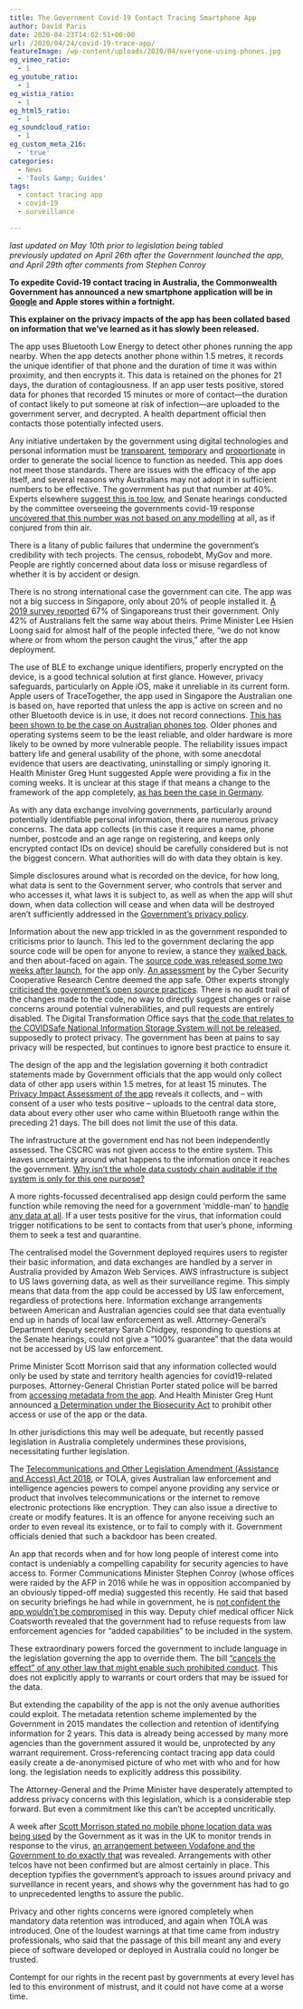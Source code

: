 ```yaml
---
title: The Government Covid-19 Contact Tracing Smartphone App
author: David Paris
date: 2020-04-23T14:02:51+00:00
url: /2020/04/24/covid-19-trace-app/
featureImage: /wp-content/uploads/2020/04/everyone-using-phones.jpg
eg_vimeo_ratio:
  - 1
eg_youtube_ratio:
  - 1
eg_wistia_ratio:
  - 1
eg_html5_ratio:
  - 1
eg_soundcloud_ratio:
  - 1
eg_custom_meta_216:
  - 'true'
categories:
  - News
  - 'Tools &amp; Guides'
tags:
  - contact tracing app
  - covid-19
  - surveillance

---
```

_last updated on May 10th prior to legislation being tabled_  
_previously updated on April 26th after the Government launched the app, and _April 29th after comments from Stephen Conroy__ 

**To expedite Covid-19 contact tracing in Australia, the Commonwealth Government has announced a new smartphone application will be in [Google][1] and Apple stores within a fortnight.** 

**This explainer on the privacy impacts of the app has been collated based on information that we&#8217;ve learned as it has slowly been released.**

The app uses Bluetooth Low Energy to detect other phones running the app nearby. When the app detects another phone within 1.5 metres, it records the unique identifier of that phone and the duration of time it was within proximity, and then encrypts it. This data is retained on the phones for 21 days, the duration of contagiousness. If an app user tests positive, stored data for phones that recorded 15 minutes or more of contact—the duration of contact likely to put someone at risk of infection—are uploaded to the government server, and decrypted. A health department official then contacts those potentially infected users.

Any initiative undertaken by the government using digital technologies and personal information must be <span style="text-decoration: underline;">transparent</span>, <span style="text-decoration: underline;">temporary</span> and <span style="text-decoration: underline;">proportionate</span> in order to generate the social licence to function as needed. This app does not meet those standards. There are issues with the efficacy of the app itself, and several reasons why Australians may not adopt it in sufficient numbers to be effective. The government has put that number at 40%. Experts elsewhere [suggest this is too low][2], and Senate hearings conducted by the committee overseeing the governments covid-19 response [uncovered that this number was not based on any modelling][3] at all, as if conjured from thin air.

There is a litany of public failures that undermine the government&#8217;s credibility with tech projects. The census, robodebt, MyGov and more. People are rightly concerned about data loss or misuse regardless of whether it is by accident or design.

There is no strong international case the government can cite. The app was not a big success in Singapore, only about 20% of people installed it. [A 2019 survey reported][4] 67% of Singaporeans trust their government. Only 42% of Australians felt the same way about theirs. Prime Minister Lee Hsien Loong said for almost half of the people infected there, “we do not know where or from whom the person caught the virus,” after the app deployment.

The use of BLE to exchange unique identifiers, properly encrypted on the device, is a good technical solution at first glance. However, privacy safeguards, particularly on Apple iOS, make it unreliable in its current form. Apple users of TraceTogether, the app used in Singapore the Australian one is based on, have reported that unless the app is active on screen and no other Bluetooth device is in use, it does not record connections. [This has been shown to be the case on Australian phones too][5]. Older phones and operating systems seem to be the least reliable, and older hardware is more likely to be owned by more vulnerable people. The reliability issues impact battery life and general usability of the phone, with some anecdotal evidence that users are deactivating, uninstalling or simply ignoring it. Health Minister Greg Hunt suggested Apple were providing a fix in the coming weeks. It is unclear at this stage if that means a change to the framework of the app completely, [as has been the case in Germany][6].

As with any data exchange involving governments, particularly around potentially identifiable personal information, there are numerous privacy concerns. The data app collects (in this case it requires a name, phone number, postcode and an age range on registering, and keeps only encrypted contact IDs on device) should be carefully considered but is not the biggest concern. What authorities will do with data they obtain is key. 

Simple disclosures around what is recorded on the device, for how long, what data is sent to the Government server, who controls that server and who accesses it, what laws it is subject to, as well as when the app will shut down, when data collection will cease and when data will be destroyed aren’t sufficiently addressed in the [Government&#8217;s privacy policy][7].

Information about the new app trickled in as the government responded to criticisms prior to launch. This led to the government declaring the app source code will be open for anyone to review, a stance they [walked back,][8] and then about-faced on again. The [source code was released some two weeks after launch][9], for the app only. [An assessment][10] by the Cyber Security Cooperative Research Centre deemed the app safe. Other experts strongly [criticised the government&#8217;s open source practices][11]. There is no audit trail of the changes made to the code, no way to directly suggest changes or raise concerns around potential vulnerabilities, and pull requests are entirely disabled. The Digital Transformation Office says that [the code that relates to the COVIDSafe National Information Storage System will not be released][12], supposedly to protect privacy. The government has been at pains to say privacy will be respected, but continues to ignore best practice to ensure it.

The design of the app and the legislation governing it both contradict statements made by Government officials that the app would only collect data of other app users within 1.5 metres, for at least 15 minutes. The [Privacy Impact Assessment of the app][13] reveals it collects, and – with consent of a user who tests positive – uploads to the central data store, data about every other user who came within Bluetooth range within the preceding 21 days. The bill does not limit the use of this data.

The infrastructure at the government end has not been independently assessed. The CSCRC was not given access to the entire system. This leaves uncertainty around what happens to the information once it reaches the government. <span style="text-decoration: underline;">Why isn’t the whole data custody chain auditable if the system is only for this one purpose?</span>

A more rights-focussed decentralised app design could perform the same function while removing the need for a government ‘middle-man’ to [handle any data at all][14]. If a user tests positive for the virus, that information could trigger notifications to be sent to contacts from that user’s phone, informing them to seek a test and quarantine.

The centralised model the Government deployed requires users to register their basic information, and data exchanges are handled by a server in Australia provided by Amazon Web Services. AWS infrastructure is subject to US laws governing data, as well as their surveillance regime. This simply means that data from the app could be accessed by US law enforcement, regardless of protections here. Information exchange arrangements between American and Australian agencies could see that data eventually end up in hands of local law enforcement as well. Attorney-General’s Department deputy secretary Sarah Chidgey, responding to questions at the Senate hearings, could not give a “100% guarantee” that the data would not be accessed by US law enforcement.

Prime Minister Scott Morrison said that any information collected would only be used by state and territory health agencies for covid19-related purposes. Attorney-General Christian Porter stated police will be barred from [accessing metadata from the app][15]. And Health Minister Greg Hunt announced [a Determination under the Biosecurity Act][16] to prohibit other access or use of the app or the data.

In other jurisdictions this may well be adequate, but recently passed legislation in Australia completely undermines these provisions, necessitating further legislation.

The [Telecommunications and Other Legislation Amendment (Assistance and Access) Act 2018][17], or TOLA, gives Australian law enforcement and intelligence agencies powers to compel anyone providing any service or product that involves telecommunications or the internet to remove electronic protections like encryption. They can also issue a directive to create or modify features. It is an offence for anyone receiving such an order to even reveal its existence, or to fail to comply with it. Government officials denied that such a backdoor has been created.

An app that records when and for how long people of interest come into contact is undeniably a compelling capability for security agencies to have access to. Former Communications Minister Stephen Conroy (whose offices were raided by the AFP in 2016 while he was in opposition accompanied by an obviously tipped-off media) suggested this recently. He said that based on security briefings he had while in government, he is [not confident the app wouldn&#8217;t be compromised][18] in this way. Deputy chief medical officer Nick Coatsworth revealed that the government had to refuse requests from law enforcement agencies for “added capabilities” to be included in the system.

These extraordinary powers forced the government to include language in the legislation governing the app to override them. The bill [“cancels the effect” of any other law that might enable such prohibited conduct][19]. This does not explicitly apply to warrants or court orders that may be issued for the data.

But extending the capability of the app is not the only avenue authorities could exploit. The metadata retention scheme implemented by the Government in 2015 mandates the collection and retention of identifying information for 2 years. This data is already being accessed by many more agencies than the government assured it would be, unprotected by any warrant requirement. Cross-referencing contact tracing app data could easily create a de-anonymised picture of who met with who and for how long. the legislation needs to explicitly address this possibility.

The Attorney-General and the Prime Minister have desperately attempted to address privacy concerns with this legislation, which is a considerable step forward. But even a commitment like this can’t be accepted uncritically.

A week after [Scott Morrison stated no mobile phone location data was being used][20] by the Government as it was in the UK to monitor trends in response to the virus, [an arrangement between Vodafone and the Government to do exactly that][21] was revealed. Arrangements with other telcos have not been confirmed but are almost certainly in place. This deception typifies the government’s approach to issues around privacy and surveillance in recent years, and shows why the government has had to go to unprecedented lengths to assure the public.

Privacy and other rights concerns were ignored completely when mandatory data retention was introduced, and again when TOLA was introduced. One of the loudest warnings at that time came from industry professionals, who said that the passage of this bill meant any and every piece of software developed or deployed in Australia could no longer be trusted.

Contempt for our rights in the recent past by governments at every level has led to this environment of mistrust, and it could not have come at a worse time.

 [1]: https://play.google.com/store/apps/details?id=au.gov.health.covidsafe
 [2]: https://www.economist.com/science-and-technology/2020/04/16/app-based-contact-tracing-may-help-countries-get-out-of-lockdown
 [3]: https://twitter.com/denhamsadler/status/1257908548974993408
 [4]: https://www.edelman.com/sites/g/files/aatuss191/files/2019-02/2019_Edelman_Trust_Barometer_Global_Report_2.pdf
 [5]: https://www.theguardian.com/world/2020/may/06/covidsafe-app-is-not-working-properly-on-iphones-authorities-admit
 [6]: https://techcrunch.com/2020/04/27/germany-ditches-centralized-approach-to-app-for-covid-19-contacts-tracing/
 [7]: https://www.health.gov.au/covidsafe-privacy-policy
 [8]: https://www.itnews.com.au/news/health-minister-now-unsure-if-source-code-for-covid-contact-tracing-app-is-safe-to-release-546981
 [9]: https://github.com/AU-COVIDSafe
 [10]: https://www.abc.net.au/news/2020-04-21/cyber-agency-supports-security-coronavirus-tracing-app/12168136
 [11]: https://www.innovationaus.com/covidsafe-code-released-but-developers-unhappy/
 [12]: https://www.dta.gov.au/news/dta-publicly-releases-covidsafe-application-source-code
 [13]: https://www.health.gov.au/resources/publications/covidsafe-application-privacy-impact-assessment
 [14]: https://github.com/vteague/contactTracing/blob/master/blog/2020-03-30TweakingTracetogether.md
 [15]: https://www.brisbanetimes.com.au/politics/federal/attorney-general-to-ban-police-from-accessing-coronavirus-app-metadata-20200422-p54m6e.html
 [16]: https://www.legislation.gov.au/Details/F2020L00480/Html/Text
 [17]: https://www.legislation.gov.au/Details/C2018A00148
 [18]: https://twitter.com/joshgnosis/status/1255058581621108742
 [19]: https://www.ag.gov.au/RightsAndProtections/Privacy/Pages/COVIDSafelegislation.aspx
 [20]: https://www.pm.gov.au/media/press-conference-australian-parliament-house-act-12
 [21]: https://www.smh.com.au/technology/mobile-phone-location-data-used-to-track-australians-movements-during-coronavirus-crisis-20200404-p54h09.html